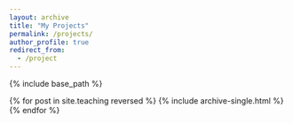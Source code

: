 ```yaml
---
layout: archive
title: "My Projects"
permalink: /projects/
author_profile: true
redirect_from:
  - /project
---
```


{% include base_path %}

{% for post in site.teaching reversed %}
  {% include archive-single.html %}
{% endfor %}
